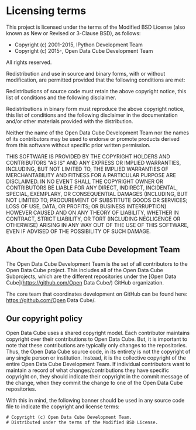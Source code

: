 # Licensing terms

This project is licensed under the terms of the Modified BSD License
(also known as New or Revised or 3-Clause BSD), as follows:

- Copyright (c) 2001-2015, IPython Development Team
- Copyright (c) 2015-, Open Data Cube Development Team

All rights reserved.

Redistribution and use in source and binary forms, with or without
modification, are permitted provided that the following conditions are met:

Redistributions of source code must retain the above copyright notice, this
list of conditions and the following disclaimer.

Redistributions in binary form must reproduce the above copyright notice, this
list of conditions and the following disclaimer in the documentation and/or
other materials provided with the distribution.

Neither the name of the Open Data Cube Development Team nor the names of its
contributors may be used to endorse or promote products derived from this
software without specific prior written permission.

THIS SOFTWARE IS PROVIDED BY THE COPYRIGHT HOLDERS AND CONTRIBUTORS "AS IS" AND
ANY EXPRESS OR IMPLIED WARRANTIES, INCLUDING, BUT NOT LIMITED TO, THE IMPLIED
WARRANTIES OF MERCHANTABILITY AND FITNESS FOR A PARTICULAR PURPOSE ARE
DISCLAIMED.  IN NO EVENT SHALL THE COPYRIGHT OWNER OR CONTRIBUTORS BE LIABLE
FOR ANY DIRECT, INDIRECT, INCIDENTAL, SPECIAL, EXEMPLARY, OR CONSEQUENTIAL
DAMAGES (INCLUDING, BUT NOT LIMITED TO, PROCUREMENT OF SUBSTITUTE GOODS OR
SERVICES; LOSS OF USE, DATA, OR PROFITS; OR BUSINESS INTERRUPTION) HOWEVER
CAUSED AND ON ANY THEORY OF LIABILITY, WHETHER IN CONTRACT, STRICT LIABILITY,
OR TORT (INCLUDING NEGLIGENCE OR OTHERWISE) ARISING IN ANY WAY OUT OF THE USE
OF THIS SOFTWARE, EVEN IF ADVISED OF THE POSSIBILITY OF SUCH DAMAGE.

## About the Open Data Cube Development Team

The Open Data Cube Development Team is the set of all contributors to the Open Data Cube project.
This includes all of the Open Data Cube Subprojects, which are the different repositories
under the [Open Data Cube](https://github.com/Open Data Cube/) GitHub organization.

The core team that coordinates development on GitHub can be found here:
https://github.com/Open Data Cube/.

## Our copyright policy

Open Data Cube uses a shared copyright model. Each contributor maintains copyright
over their contributions to Open Data Cube. But, it is important to note that these
contributions are typically only changes to the repositories. Thus, the Open Data Cube
source code, in its entirety is not the copyright of any single person or
institution.  Instead, it is the collective copyright of the entire Open Data Cube
Development Team.  If individual contributors want to maintain a record of what
changes/contributions they have specific copyright on, they should indicate
their copyright in the commit message of the change, when they commit the
change to one of the Open Data Cube repositories.

With this in mind, the following banner should be used in any source code file
to indicate the copyright and license terms:

    # Copyright (c) Open Data Cube Development Team.
    # Distributed under the terms of the Modified BSD License.
